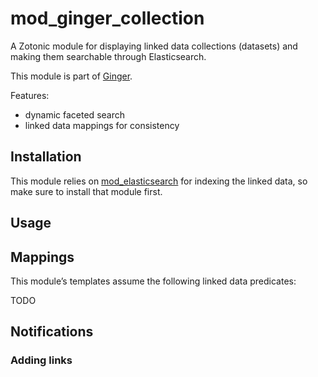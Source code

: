 mod_ginger_collection
=====================

A Zotonic module for displaying linked data collections (datasets) and making 
them searchable through Elasticsearch.

This module is part of [Ginger](http://github.com/driebit/ginger).

Features:

* dynamic faceted search
* linked data mappings for consistency

Installation
------------

This module relies on [mod_elasticsearch](https://github.com/driebit/mod_elasticsearch)
for indexing the linked data, so make sure to install that module first.

Usage
-----

## Mappings

This module’s templates assume the following linked data predicates:

TODO

## Notifications

### Adding links




